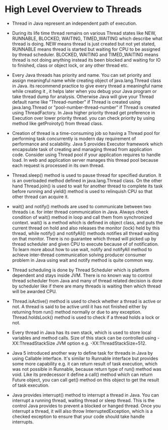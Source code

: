 
# High Level Overview to Threads

* Thread in Java represent an independent path of execution.

* During its life time thread remains on various Thread states like NEW, RUNNABLE, BLOCKED, WAITING, TIMED_WAITING which describe what thread is doing. NEW means thread is just created but not yet stated, RUNNABLE means thread is started but waiting for CPU to be assigned by thread scheduler. BLOCKED, WAITING and TIMED_WAITING means thread is not doing anything instead its been blocked and waiting for IO to finished, class or object lock, or any other thread etc.

* Every Java threads has priority and name. You can set priority and assign meaningful name while creating object of java.lang.Thread class in Java. its recommend practice to give every thread a meaningful name while creating it , it helps later when you debug your Java program or take thread dump for analysis. Otherwise Java will give your Thread default name like "Thread-number" if Thread is created using java.lang.Thread or "pool-number-thread-number" if Thread is created using ThreadFactory. In Java higher priority thread get preference in Execution over lower priority thread. you can check priority by using method like getProiroty() from thread class.

* Creation of thread is a time-consuming job so having a Thread pool for performing task concurrently is modern day requirement of performance and scalability. Java 5 provides Executor framework which encapsulate task of creating and managing thread from application code. Consider using Thread pool if your application requires to handle load. In web and application server manages this thread pool because each request is processed in its own thread.

* Thread.sleep() method is used to pause thread for specified duration. It is an overloaded method defined in java.lang.Thread class. On the other hand Thread.join() is used to wait for another thread to complete its task before running and yield() method is used to relinquish CPU so that other thread can acquire it.

* wait() and notify() methods are used to communicate between two threads i.e. for inter thread communication in Java. Always check condition of  wait() method in loop and call them from synchronized context. wait() is a method which is defined in object class, and puts the current thread on hold and also releases the monitor (lock) held by this thread,  while notify() and notifyAll() methods notifies all thread waiting on that monitor. There is no guarantee which thread will picked up by thread scheduler and given CPU to execute because of of notification. To learn more about how to use wait, notify and notifyAll method to achieve inter-thread communication solving producer consumer problem in Java using wait and notify method is quite common way.

* Thread scheduling is done by Thread Scheduler which is platform dependent and stays inside JVM. There is no known way to control thread scheduler from Java and many of thread related decision is done by scheduler like if there are many threads is waiting then which thread will be awarded CPU.

* Thread.isActive() method is used to check whether a thread is active or not. A thread is said to be active until it has not finished either by returning from run() method normally or due to any exception. Thread.holdsLock() method is used to check if a thread holds a lock or not.

* Every thread in Java has its own stack, which is used to store local variables and method calls. Size of this stack can be controlled using -XX:ThreadStackSize JVM option e.g. -XX:ThreadStackSize=512.

* Java 5 introduced another way to define task for threads in Java by using Callable interface. It's similar to Runnable interface but provides some more capability e.g. it can return result of task execution, which was not possible in Runnable, because return type of run() method was void. Like its predecessor it define a call() method which can return Future object, you can call get() method on this object to get the result of task execution.

* Java provides interrupt() method to interrupt a thread in Java. You can interrupt a running thread, waiting thread or sleep thread. This is the control Java provides to prevent a blocked or hanged thread. Once you interrupt a thread, it will also throw InterruptedException, which is a checked exception to ensure that your code should take handle interrupts.

